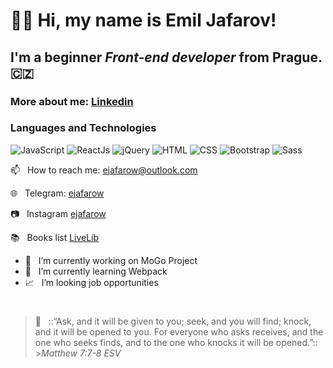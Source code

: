 # 👋🏻 Hi, my name is **Emil Jafarov**!
## I'm a beginner *Front-end developer* from Prague. 🇨🇿
### More about me: [Linkedin](https://www.linkedin.com/in/ejafarow)
### Languages and Technologies 
![JavaScript](https://img.shields.io/badge/-JavaScript-090909?style=for-the-badge&logo=JavaScript)
![ReactJs](https://img.shields.io/badge/-ReactJs-090909?style=for-the-badge&logo=React)
![jQuery](https://img.shields.io/badge/-jquery-090909?style=for-the-badge&logo=jquery)
![HTML](https://img.shields.io/badge/-HTML-090909?style=for-the-badge&logo=html5)
![CSS](https://img.shields.io/badge/-CSS-090909?style=for-the-badge&logo=css3)
![Bootstrap](https://img.shields.io/badge/-bootstrap-090909?style=for-the-badge&logo=bootstrap)
![Sass](https://img.shields.io/badge/-sass-090909?style=for-the-badge&logo=sass)

 📫  &nbsp; How to reach me:  ejafarow@outlook.com
 
 🌐  &nbsp; Telegram: [ejafarow](https://t.me/ejafarow)
 
 :camera: &nbsp; Instagram [ejafarow](https://www.instagram.com/ejafarow/)
 
 :books: &nbsp; Books list [LiveLib](https://www.livelib.ru/reader/ejafarow/read)

- :rocket: &nbsp; I’m currently working on MoGo Project
- 🌱  &nbsp; I’m currently learning Webpack
- :chart_with_upwards_trend:  &nbsp; I’m looking job opportunities
#
> :book: &nbsp; ::“Ask, and it will be given to you; seek, and you will find; knock, and it will be opened to you. For everyone who asks receives, and the one who seeks finds, and to the one who knocks it will be opened.”::
‭‭>*Matthew‬ ‭7:7-8‬ ‭ESV‬‬*

